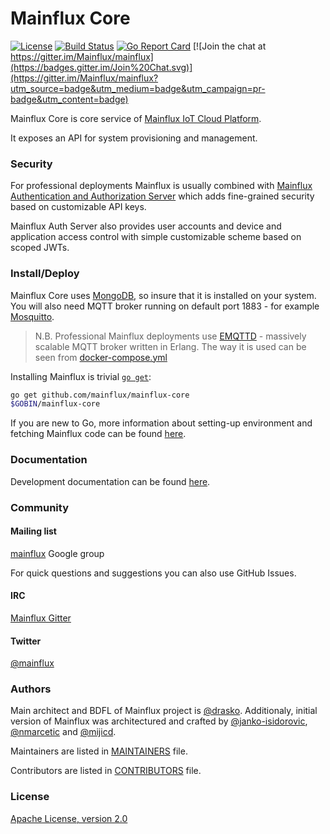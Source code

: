 # Mainflux Core

[![License](https://img.shields.io/badge/license-Apache%20v2.0-blue.svg)](LICENSE)
[![Build Status](https://travis-ci.org/mainflux/mainflux-core.svg?branch=master)](https://travis-ci.org/mainflux/mainflux-core)
[![Go Report Card](https://goreportcard.com/badge/github.com/mainflux/mainflux-core)](https://goreportcard.com/report/github.com/mainflux/mainflux-core)
[![Join the chat at https://gitter.im/Mainflux/mainflux](https://badges.gitter.im/Join%20Chat.svg)](https://gitter.im/Mainflux/mainflux?utm_source=badge&utm_medium=badge&utm_campaign=pr-badge&utm_content=badge)

Mainflux Core is core service of [Mainflux IoT Cloud Platform](https://github.com/mainflux/mainflux).

It exposes an API for system provisioning and management.

### Security
For professional deployments Mainflux is usually combined with [Mainflux Authentication and Authorization Server](https://github.com/mainflux/mainflux-core-auth-server) which adds fine-grained security based on customizable API keys.

Mainflux Auth Server also provides user accounts and device and application access control with simple customizable scheme based on scoped JWTs.

### Install/Deploy
Mainflux Core uses [MongoDB](https://www.mongodb.com/), so insure that it is installed on your system. You will also need MQTT broker running on default port 1883 - for example [Mosquitto](https://mosquitto.org/).

> N.B. Professional Mainflux deployments use [EMQTTD](https://github.com/mainflux/emqttd-docker) - massively scalable MQTT broker written in Erlang. The way it is used can be seen from [docker-compose.yml](docker-compose.yml)

Installing Mainflux is trivial [`go get`](https://golang.org/cmd/go/):
```bash
go get github.com/mainflux/mainflux-core
$GOBIN/mainflux-core
```

If you are new to Go, more information about setting-up environment and fetching Mainflux code can be found [here](https://github.com/mainflux/mainflux-core-doc/blob/master/goenv.md).

### Documentation
Development documentation can be found [here](http://mainflux.io).

### Community
#### Mailing list
[mainflux](https://groups.google.com/forum/#!forum/mainflux) Google group

For quick questions and suggestions you can also use GitHub Issues.

#### IRC
[Mainflux Gitter](https://gitter.im/Mainflux/mainflux?utm_source=badge&utm_medium=badge&utm_campaign=pr-badge&utm_content=badge)

#### Twitter
[@mainflux](https://twitter.com/mainflux)

### Authors
Main architect and BDFL of Mainflux project is [@drasko](https://github.com/drasko). Additionaly, initial version of Mainflux was architectured and crafted by [@janko-isidorovic](https://github.com/janko-isidorovic), [@nmarcetic](https://github.com/nmarcetic) and [@mijicd](https://github.com/mijicd).

Maintainers are listed in [MAINTAINERS](MAINTAINERS) file.

Contributors are listed in [CONTRIBUTORS](CONTRIBUTORS) file.

### License
[Apache License, version 2.0](LICENSE)
